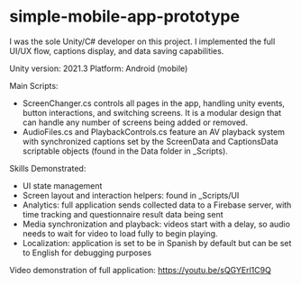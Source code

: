 # simple-mobile-app-prototype
I was the sole Unity/C# developer on this project. I implemented the full UI/UX flow, captions display, and data saving capabilities.

Unity version: 2021.3
Platform: Android (mobile)

Main Scripts: 
- ScreenChanger.cs controls all pages in the app, handling unity events, button interactions, and switching screens. It is a modular design that can handle any number of screens being added or removed.
- AudioFiles.cs and PlaybackControls.cs feature an AV playback system with synchronized captions set by the ScreenData and CaptionsData scriptable objects (found in the Data folder in _Scripts).

Skills Demonstrated:
- UI state management
- Screen layout and interaction helpers: found in _Scripts/UI
- Analytics: full application sends collected data to a Firebase server, with time tracking and questionnaire result data being sent
- Media synchronization and playback: videos start with a delay, so audio needs to wait for video to load fully to begin playing.
- Localization: application is set to be in Spanish by default but can be set to English for debugging purposes

Video demonstration of full application: https://youtu.be/sQGYErl1C9Q
